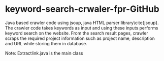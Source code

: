 # keyword-search-crwaler-fpr-GitHub

Java based crawler code using jsoup, java HTML parser library\cite{jsoup}. The crawler code takes keywords as input and using these inputs performs keyword search on the website. From the search result pages, crawler scraps the required project information such as project name, description and URL while storing them in database.

Note: Extractlink.java is the main class
